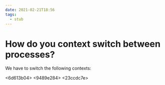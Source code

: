```yaml
---
date: 2021-02-21T18:56
tags: 
  - stub
---
```


# How do you context switch between processes?

We have to switch the following contexts:

<6d613b04>
<9489e284>
<23ccdc7e>
